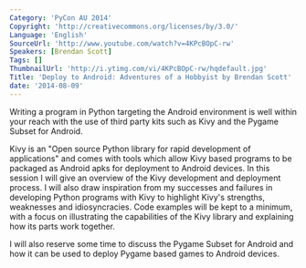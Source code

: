 ```yaml
---
Category: 'PyCon AU 2014'
Copyright: 'http://creativecommons.org/licenses/by/3.0/'
Language: 'English'
SourceUrl: 'http://www.youtube.com/watch?v=4KPcBOpC-rw'
Speakers: [Brendan Scott]
Tags: []
ThumbnailUrl: 'http://i.ytimg.com/vi/4KPcBOpC-rw/hqdefault.jpg'
Title: 'Deploy to Android: Adventures of a Hobbyist by Brendan Scott'
date: '2014-08-09'
---
```

Writing a program in Python targeting the Android environment is well within your reach with the use of third party kits such as Kivy and the Pygame Subset for Android.  

Kivy is an "Open source Python library for rapid development of applications" and comes with tools which allow Kivy based programs to be packaged as Android apks for deployment to Android devices.   In this session I will give an overview of the Kivy development and deployment process.  I will also draw inspiration from my successes and failures in developing Python programs with Kivy to highlight Kivy's strengths, weaknesses and idiosyncracies.   Code examples will be kept to a minimum, with a focus on illustrating the capabilities of the Kivy library and explaining how its parts work together. 

I will also reserve some time to discuss the Pygame Subset for Android and how it can be used to deploy Pygame based games to Android devices.